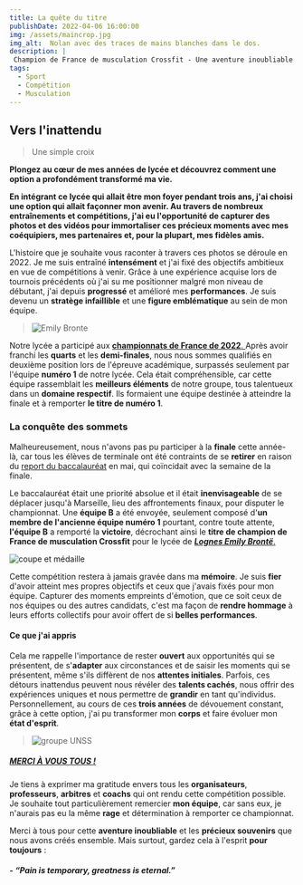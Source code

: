 ```yaml
---
title: La quête du titre
publishDate: 2022-04-06 16:00:00
img: /assets/maincrop.jpg
img_alt:  Nolan avec des traces de mains blanches dans le dos.
description: | 
 Champion de France de musculation Crossfit - Une aventure inoubliable au lycée
tags:
  - Sport
  - Compétition
  - Musculation
---
```


## Vers l'inattendu

> Une simple croix

**Plongez au cœur de mes années de lycée et découvrez comment une option a profondément transformé ma vie.**

**En intégrant ce lycée qui allait être mon foyer pendant trois ans, j'ai choisi une option qui allait façonner mon avenir. Au travers de nombreux entraînements et compétitions, j'ai eu l'opportunité de capturer des photos et des vidéos pour immortaliser ces précieux moments avec mes coéquipiers, mes partenaires et, pour la plupart, mes fidèles amis.**

L'histoire que je souhaite vous raconter à travers ces photos se déroule en 2022. Je me suis entraîné **intensément** et j'ai fixé des objectifs ambitieux en vue de compétitions à venir. Grâce à une expérience acquise lors de tournois précédents où j'ai su me positionner malgré mon niveau de débutant, j'ai depuis **progressé** et amélioré mes **performances**. Je suis devenu un **stratège infaillible** et une **figure emblématique** au sein de mon équipe.

>![Emily Bronte](/assets/lycée.jpg)



Notre lycée a participé aux <a href="https://www.ac-aix-marseille.fr/championnat-de-france-unss-2022-de-circuit-training-123710#:~:text=Le%20service%20d%C3%A9partemental%20UNSS%20des,10%20au%2013%20mai%202022." target="_blank">**championnats de France de 2022**.
</a> Après avoir franchi les **quarts** et les **demi-finales**, nous nous sommes qualifiés en deuxième position lors de l'épreuve académique, surpassés seulement par l'équipe **numéro 1** de notre lycée. Cela était compréhensible, car cette équipe rassemblait les **meilleurs éléments** de notre groupe, tous talentueux dans un **domaine respectif**. Ils formaient une équipe destinée à atteindre la finale et à remporter **le titre de numéro 1**.

###  La conquête des sommets

Malheureusement, nous n'avons pas pu participer à la **finale** cette année-là, car tous les élèves de terminale ont été contraints de se **retirer** en raison du <a href="https://www.education.gouv.fr/bo/22/Hebdo12/MENE2201210N.htm#:~:text=Les%20%C3%A9preuves%20%C3%A9crites%20d'enseignements,en%20annexes%20I%20et%20II." target="_blank">report du baccalauréat</a> en mai, qui coïncidait avec la semaine de la finale. 

Le baccalauréat était une priorité absolue et il était **inenvisageable** de se déplacer jusqu'à Marseille, lieu des affrontements finaux, pour disputer le championnat. Une **équipe B** a été envoyée, seulement composé d'**un membre de l'ancienne équipe numéro 1** pourtant, contre toute attente, **l'équipe B** a remporté la **victoire**, décrochant ainsi le **titre de champion de France de musculation Crossfit** pour le lycée de <a href="https://www.lyceebrontelognes.websco.fr/" target="_blank">***Lognes Emily Brontë***. </a>

![coupe et médaille](/assets/coupe.jpg)

Cette compétition restera à jamais gravée dans ma **mémoire**. Je suis **fier** d'avoir atteint mes propres objectifs et ceux que j'avais fixés pour mon équipe. Capturer des moments empreints d'émotion, que ce soit ceux de nos équipes ou des autres candidats, c'est ma façon de **rendre hommage** à leurs efforts collectifs pour avoir offert de si **belles performances**.

#### Ce que j'ai appris

Cela me rappelle l'importance de rester **ouvert** aux opportunités qui se présentent, de s'**adapter** aux circonstances et de saisir les moments qui se présentent, même s'ils diffèrent de nos **attentes initiales**. Parfois, ces détours inattendus peuvent nous révéler des **talents cachés**, nous offrir des expériences uniques et nous permettre de **grandir** en tant qu'individus. Personnellement, au cours de ces **trois années** de dévouement constant, grâce à cette option, j'ai pu transformer mon **corps** et faire évoluer mon **état d'esprit**.

>![groupe UNSS](/assets/groupeunss.jpg)

##### <a href="https://mail.google.com/mail/u/1?ui=2&ik=674825a4cd&attid=0.1&permmsgid=msg-a:r6092018939340469989&th=188fd2cefac9d11d&view=fimg&fur=ip&sz=s0-l75-ft&attbid=ANGjdJ-MKdylgW3UD4d2LEUHPLSqdOsrFjG6cK_0f3uEL2utmEummcZRuggx9y0N-MX4jYtxjBxX9VbYcPooNSKllDNFUJYBTdFvjMeTil11l17Y1LiZ84zU_wS_bes&disp=emb&realattid=188fd2ab6bc5ace332f3" target="_blank"> MERCI À VOUS TOUS ! </a>

Je tiens à exprimer ma gratitude envers tous les **organisateurs**, **professeurs**, **arbitres** et **coachs** qui ont rendu cette compétition possible. Je souhaite tout particulièrement remercier **mon équipe**, car sans eux, je n'aurais pas eu la même **rage** et détermination à remporter ce championnat.

Merci à tous pour cette **aventure inoubliable** et les **précieux souvenirs** que nous avons créés ensemble. Mais surtout, gardez cela à l'esprit **pour toujours** : 

##### - *“Pain is temporary, greatness is eternal.”*


